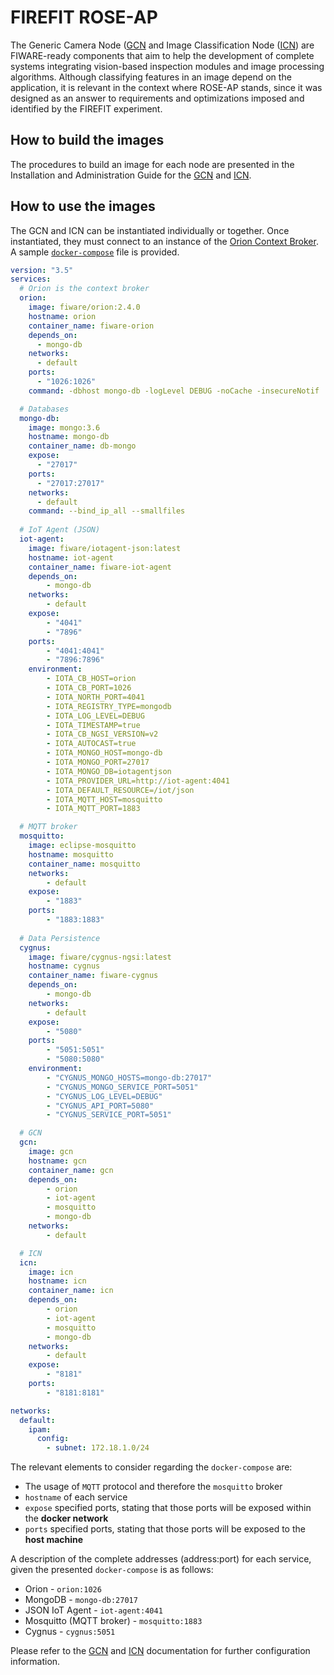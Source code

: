 # FIREFIT ROSE-AP

The Generic Camera Node ([GCN](../gcn) and Image Classification Node ([ICN](../icn)) are FIWARE-ready components that aim to help the development of complete systems integrating vision-based inspection modules and image processing algorithms. Although classifying features in an image depend on the application, it is relevant in the context where ROSE-AP stands, since it was designed as an answer to requirements and optimizations imposed and identified by the FIREFIT experiment.

## How to build the images

The procedures to build an image for each node are presented in the Installation and Administration Guide for the [GCN](../gcn/docs/installationguide.md) and [ICN](../icn/docs/installationguide.md).

## How to use the images

The GCN and ICN can be instantiated individually or together. Once instantiated, they must connect to an instance of the [Orion Context Broker](https://fiware-orion.readthedocs.io/en/latest/). A sample [`docker-compose`](docker-compose.yml) file is provided.

```yml
version: "3.5"
services:
  # Orion is the context broker
  orion:
    image: fiware/orion:2.4.0
    hostname: orion
    container_name: fiware-orion
    depends_on:
      - mongo-db
    networks:
      - default
    ports:
      - "1026:1026"
    command: -dbhost mongo-db -logLevel DEBUG -noCache -insecureNotif

  # Databases
  mongo-db:
    image: mongo:3.6
    hostname: mongo-db
    container_name: db-mongo
    expose:
      - "27017"
    ports:
      - "27017:27017"
    networks:
      - default
    command: --bind_ip_all --smallfiles
  
  # IoT Agent (JSON)
  iot-agent:
    image: fiware/iotagent-json:latest
    hostname: iot-agent
    container_name: fiware-iot-agent
    depends_on:
        - mongo-db
    networks:
        - default
    expose:
        - "4041"
        - "7896"
    ports:
        - "4041:4041"
        - "7896:7896"
    environment:
        - IOTA_CB_HOST=orion
        - IOTA_CB_PORT=1026
        - IOTA_NORTH_PORT=4041
        - IOTA_REGISTRY_TYPE=mongodb
        - IOTA_LOG_LEVEL=DEBUG
        - IOTA_TIMESTAMP=true
        - IOTA_CB_NGSI_VERSION=v2
        - IOTA_AUTOCAST=true
        - IOTA_MONGO_HOST=mongo-db
        - IOTA_MONGO_PORT=27017
        - IOTA_MONGO_DB=iotagentjson
        - IOTA_PROVIDER_URL=http://iot-agent:4041
        - IOTA_DEFAULT_RESOURCE=/iot/json
        - IOTA_MQTT_HOST=mosquitto
        - IOTA_MQTT_PORT=1883

  # MQTT broker
  mosquitto:
    image: eclipse-mosquitto
    hostname: mosquitto
    container_name: mosquitto
    networks:
        - default
    expose:
        - "1883"
    ports:
        - "1883:1883"
  
  # Data Persistence
  cygnus:
    image: fiware/cygnus-ngsi:latest
    hostname: cygnus
    container_name: fiware-cygnus
    depends_on:
        - mongo-db
    networks:
        - default
    expose:
        - "5080"
    ports:
        - "5051:5051"
        - "5080:5080"
    environment:
        - "CYGNUS_MONGO_HOSTS=mongo-db:27017"
        - "CYGNUS_MONGO_SERVICE_PORT=5051"
        - "CYGNUS_LOG_LEVEL=DEBUG"
        - "CYGNUS_API_PORT=5080"
        - "CYGNUS_SERVICE_PORT=5051"

  # GCN
  gcn:
    image: gcn
    hostname: gcn
    container_name: gcn
    depends_on:
        - orion
        - iot-agent
        - mosquitto
        - mongo-db
    networks:
        - default

  # ICN
  icn:
    image: icn
    hostname: icn
    container_name: icn
    depends_on:
        - orion
        - iot-agent
        - mosquitto
        - mongo-db
    networks:
        - default
    expose:
        - "8181"
    ports:
        - "8181:8181"

networks:
  default:
    ipam:
      config:
        - subnet: 172.18.1.0/24
```

The relevant elements to consider regarding the `docker-compose` are:

- The usage of `MQTT` protocol and therefore the `mosquitto` broker
- `hostname` of each service
- `expose` specified ports, stating that those ports will be exposed within the **docker network**
- `ports` specified ports, stating that those ports will be exposed to the **host machine**

A description of the complete addresses (address:port) for each service, given the presented `docker-compose` is as follows:

- Orion - `orion:1026`
- MongoDB - `mongo-db:27017`
- JSON IoT Agent - `iot-agent:4041`
- Mosquitto (MQTT broker) - `mosquitto:1883`
- Cygnus - `cygnus:5051`

Please refer to the [GCN](../gcn/docs) and [ICN](../icn/docs) documentation for further configuration information.
